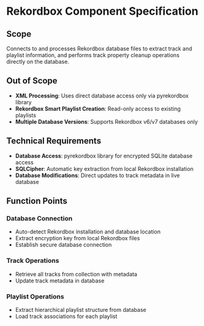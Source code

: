 # Rekordbox Component Specification

## Scope

Connects to and processes Rekordbox database files to extract track and playlist information, and performs track property cleanup operations directly on the database.

## Out of Scope

- **XML Processing**: Uses direct database access only via pyrekordbox library
- **Rekordbox Smart Playlist Creation**: Read-only access to existing playlists
- **Multiple Database Versions**: Supports Rekordbox v6/v7 databases only

## Technical Requirements

- **Database Access**: pyrekordbox library for encrypted SQLite database access
- **SQLCipher**: Automatic key extraction from local Rekordbox installation
- **Database Modifications**: Direct updates to track metadata in live database

## Function Points

### Database Connection
- Auto-detect Rekordbox installation and database location
- Extract encryption key from local Rekordbox files
- Establish secure database connection

### Track Operations
- Retrieve all tracks from collection with metadata
- Update track metadata in database

### Playlist Operations
- Extract hierarchical playlist structure from database
- Load track associations for each playlist
